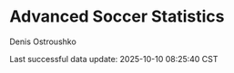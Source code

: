 # Advanced Soccer Statistics
Denis Ostroushko

<!-- gfm -->

Last successful data update: 2025-10-10 08:25:40 CST
